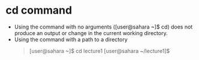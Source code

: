 # cd command
* Using the command with no arguments ([user@sahara ~]$ cd) does not produce an output or change in the current working directory.
* Using the command with a path to a directory
  > [user@sahara ~]$ cd lecture1
  > [user@sahara ~/lecture1]$ 


